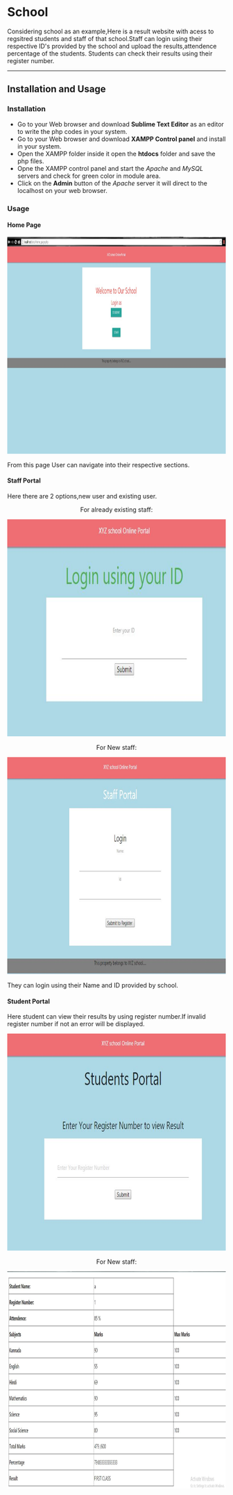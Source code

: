 # School

Considering school as an example,Here is a result website with acess to regsitred students and staff of that school.Staff can login using their respective ID's provided by the school and upload the results,attendence percentage of the students. Students can check their results using their register number.

----
## Installation and Usage
### Installation
- Go to your Web browser and download **Sublime Text Editor** as an editor to write the php codes in your system.
- Go to your Web browser and download **XAMPP Control panel** and install in your system.
- Open the XAMPP folder inside it open the **htdocs** folder and save the php files.
- Opne the XAMPP control panel and start the *Apache* and *MySQL* servers and check for green color in module area.
- Click on the **Admin** button of the *Apache* server it will direct to the localhost on your web browser.

### Usage
#### Home Page
<p align="center">
  <img width="600" height="500" src="https://raw.githubusercontent.com/abhirama24/School/master/MAIN.JPG">
</p>
From this page User can navigate into their respective sections.

#### Staff Portal
Here there are 2 options,new user and existing user.
<p align="center">
For already existing staff:
  </p>
<p align="center">
  <img width="600" height="500" src="https://raw.githubusercontent.com/abhirama24/School/master/Existing_Staff.JPG">
</p>
<p align="center">
For New staff:
  </p>
<p align="center">
  <img width="600" height="500" src="https://raw.githubusercontent.com/abhirama24/School/master/New_staff.JPG">
</p>
They can login using their Name and ID provided by school. 

#### Student Portal
Here student can view their results by using register number.If invalid register number if not an error will be displayed.
<p align="center">
  <img width="600" height="500" src="https://raw.githubusercontent.com/abhirama24/School/master/Student.JPG">
</p>

<p align="center">
For New staff:
  </p>
          
<p align="center">
  <img width="600" height="500" src="https://raw.githubusercontent.com/abhirama24/School/master/Display.JPG">
</p>
